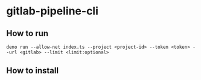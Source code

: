 # gitlab-pipeline-cli

## How to run

    deno run --allow-net index.ts --project <project-id> --token <token> --url <gitlab> --limit <limit:optional>

## How to install

    